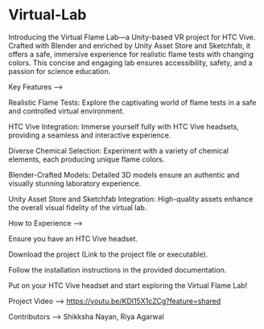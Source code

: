 # Virtual-Lab

Introducing the Virtual Flame Lab—a Unity-based VR project for HTC Vive. Crafted with Blender and enriched by Unity Asset Store and Sketchfab, it offers a safe, immersive experience for realistic flame tests with changing colors. This concise and engaging lab ensures accessibility, safety, and a passion for science education.


Key Features -->

Realistic Flame Tests: Explore the captivating world of flame tests in a safe and controlled virtual environment.

HTC Vive Integration: Immerse yourself fully with HTC Vive headsets, providing a seamless and interactive experience.

Diverse Chemical Selection: Experiment with a variety of chemical elements, each producing unique flame colors.

Blender-Crafted Models: Detailed 3D models ensure an authentic and visually stunning laboratory experience.

Unity Asset Store and Sketchfab Integration: High-quality assets enhance the overall visual fidelity of the virtual lab.


How to Experience -->

Ensure you have an HTC Vive headset.

Download the project (Link to the project file or executable).

Follow the installation instructions in the provided documentation.

Put on your HTC Vive headset and start exploring the Virtual Flame Lab!


Project Video -->
https://youtu.be/KDl15X1cZCg?feature=shared



Contributors -->
Shikksha Nayan,
Riya Agarwal

